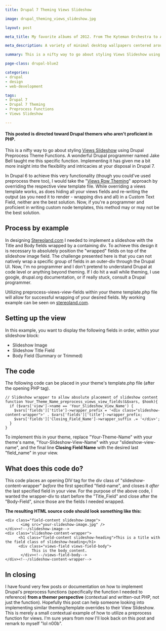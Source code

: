 ```yaml
---
title: Drupal 7 Theming Views Slideshow

image: drupal_theming_views_slideshow.jpg

layout: post

meta_title: My favorite albums of 2012. From The Kyteman Orchestra to Aesop Rock.

meta_description: A variety of minimal desktop wallpapers centered around Saul Bass' famous quote "Design is Thinking Made Visual".

summary: This is a nifty way to go about styling Views Slideshow using Drupal Preprocess Theme Functions.

page-class: drupal-blue2

categories:
- drupal
- design
- web-development

tags:
- Drupal 7
- Drupal 7 Theming
- Preprocess Functions
- Views Slideshow

---
```


#### This posted is directed toward Drupal themers who aren't proficient in PHP.

This is a nifty way to go about styling <a href="http://drupal.org/project/views_slideshow" title="Drupal Views Slideshow">Views Slideshow</a> using Drupal Preprocess Theme Functions. A wonderful Drupal programmer named Jake Bell taught me this specific function. Implementing it has given me a bit more insight into the flexibility and intricacies at your disposal in Drupal 7.

In Drupal 6 to achieve this very functionality (though you could've used preprocess there too), I would take the "<a href="http://mustardseedmedia.com/podcast/episode30" title="MustardSeed Media Views Row Theming podcast">Views Row Theming</a>" approach by overriding the respective view template file. While overriding a views template works, as does hiding all your views fields and re-writing the output (as you need it to render - wrapping divs and all) in a Custom Text Field, neither are the best solution. Now, if you're a programmer and proficient in writing custom node templates, this method may or may not be the best solution.

## Process by example
In designing <a href="http://joetower.com/work/stereoland" title="Stereoland Redesign">Stereoland.com</a> I needed to implement a slideshow with the Title and Body fields wrapped by a containing div. To achieve this design it is necessary to absolutely position the "wrapped" fields on top of the slideshow image field. The challenge presented here is that you can not natively wrap a specific group of fields in an outer-div through the Drupal UI. Now, I'm no programmer and I don't pretend to understand Drupal at code level or anything beyond theming. If I do hit a wall while theming, I use google, drupal.org documentation, or if really stuck, consult a Drupal programmer.

Utilizing preprocess-views-view-fields within your theme template.php file will allow for successful wrapping of your desired fields. My working example can be seen on <a href="http://www.stereoland.com" title="Stereoland">stereoland.com</a>.

## Setting up the view
In this example, you want to display the following fields in order, within your slideshow block:

* Slideshow Image
* Slideshow Title Field
* Body Field (Summary or Trimmed)

## The code
The following code can be placed in your theme's template.php file (after the opening PHP tag).

```
// Slideshow wrapper to allow absolute placement of slideshow content
function Your_Theme_Name_preprocess_views_view_fields(&$vars, $hook){
  if ($vars['view']->name == 'Your_Slideshow_View_Name') {
    $vars['fields']['title']->wrapper_prefix = '<div class="slideshow-content-wrapper">' . $vars['fields']['title']->wrapper_prefix;
    $vars['fields']['Closing_Field_Name']->wrapper_suffix .= '</div>';
  }
}
```

To implement this in your theme, replace "Your-Theme-Name" with your theme's name, "Your-Slideshow-View-Name" with your "slideshow-view-name", and the final line **Closing Field Name** with the desired last "field_name" in your view.

## What does this code do?

This code places an opening DIV tag for the div class of "slideshow-content-wrapper" *before* the first specified "field-name", and closes it *after* the last specified field in your view. For the purpose of the above code, I wanted the wrapper-div to start before the "Title_Field" and close after the "Body-Field", since those are the fields I needed wrapped.

**The resulting HTML source code should look something like this:**

```
<div class="field-content slideshow-image">
       <img src="your-slideshow-image.jpg" />
</div><!--/slideshow-image-->
<div class="slideshow-content-wrapper">
      <h1 class="field-content slideshow-heading">This is a title with the field class of slideshow-heading</h1>
      <div class="views-field views-field-body">
            This is the body_content.
       </div><!--/views-field-body-->
</div><!--/slideshow-content-wrapper-->
```

## In closing
I have found very few posts or documentation on how to implement Drupal's preprocess functions (specifically the function I needed to reference) **from a themer perspective** (contextual and written-out PHP, not just the function). Hopefully this post can help someone looking into implementing similar theming/template overrides to their View Slideshow. This is merely a small contextual example of how to utilize a preprocess function for views. I'm sure years from now I'll look back on this post and remark to myself "lol n00b".
